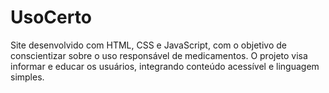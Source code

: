 # UsoCerto
Site desenvolvido com HTML, CSS e JavaScript, com o objetivo de conscientizar sobre o uso responsável de medicamentos. O projeto visa informar e educar os usuários, integrando conteúdo acessível e linguagem simples.
